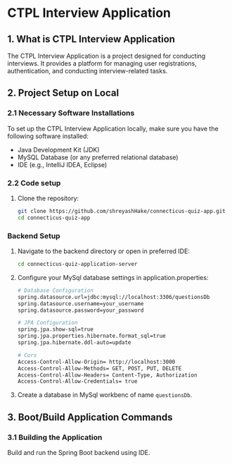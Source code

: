 # CTPL Interview Application

## 1. What is CTPL Interview Application

The CTPL Interview Application is a project designed for conducting interviews. It provides a platform for managing user registrations, authentication, and conducting interview-related tasks.

## 2. Project Setup on Local

### 2.1 Necessary Software Installations

To set up the CTPL Interview Application locally, make sure you have the following software installed:

- Java Development Kit (JDK)
- MySQL Database (or any preferred relational database)
- IDE (e.g., IntelliJ IDEA, Eclipse)

### 2.2 Code setup

1. Clone the repository:

   ```bash
   git clone https://github.com/shreyashHake/connecticus-quiz-app.git
   cd connecticus-quiz-app
   ```

### Backend Setup

1. Navigate to the backend directory or open in preferred IDE:

   ```bash
   cd connecticus-quiz-application-server

   ```

2. Configure your MySql database settings in application.properties:

   ```bash
   # Database Configuration
   spring.datasource.url=jdbc:mysql://localhost:3306/questionsDb
   spring.datasource.username=your_username
   spring.datasource.password=your_password

   # JPA Configuration
   spring.jpa.show-sql=true
   spring.jpa.properties.hibernate.format_sql=true
   spring.jpa.hibernate.ddl-auto=update

   # Cors
   Access-Control-Allow-Origin= http://localhost:3000
   Access-Control-Allow-Methods= GET, POST, PUT, DELETE
   Access-Control-Allow-Headers= Content-Type, Authorization
   Access-Control-Allow-Credentials= true

   ```

3. Create a database in MySql workbenc of name `questionsDb`.

## 3. Boot/Build Application Commands

### 3.1 Building the Application

Build and run the Spring Boot backend using IDE.
